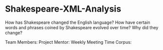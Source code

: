# Shakespeare-XML-Analysis
How has Shakespeare changed the English language? How have certain words and phrases coined by Shakespeare evolved over time? Why did they change?

Team Members: 
Project Mentor:
Weekly Meeting Time
Corpus:

